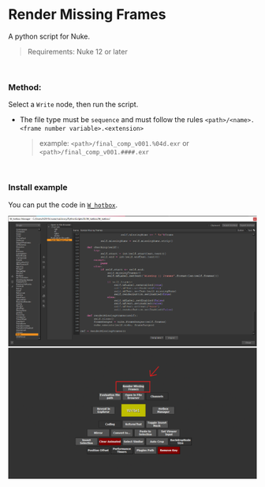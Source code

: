 # Render Missing Frames

A python script for Nuke.

> Requirements: Nuke 12 or later

<br />

### Method:

Select a `Write` node, then run the script.

- The file type must be `sequence` and must follow the rules `<path>/<name>.<frame number variable>.<extension>`

  > example: `<path>/final_comp_v001.%04d.exr` or `<path>/final_comp_v001.####.exr`

<br />

### Install example

You can put the code in [`W_hotbox`](https://www.nukepedia.com/python/ui/w_hotbox).

<img src="/images/W_hotbox_RenderMissingFrames.png">
<img src="/images/W_hotbox_RenderMissingFrames_02.png">
